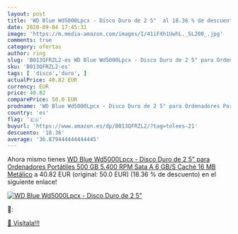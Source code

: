 ```yaml
---
layout: post
title: 'WD Blue Wd5000Lpcx - Disco Duro de 2 5"  al 18.36 % de descuento'
date: 2020-09-04 17:45:31
image: 'https://m.media-amazon.com/images/I/41iFXh1UwhL._SL200_.jpg'
comments: true
category: ofertas
author: ring
slug: 'B013QFRZL2-es WD Blue Wd5000Lpcx - Disco Duro de 2 5" para Ordenadores...'
sku: 'B013QFRZL2-es'
tags: [ 'disco','duro', ]
actualPrice: 40.82 EUR
currency: EUR
price: 40.82
comparePrice: 50.0 EUR
prodname: 'WD Blue Wd5000Lpcx - Disco Duro de 2 5" para Ordenadores Portátiles  500 GB  5.400 RPM  Sata A 6 GB/S  Caché 16 MB   Metálico'
country: 'es'
flag: '🇪🇸'
buyurl: 'https://www.amazon.es/dp/B013QFRZL2/?tag=tolees-21'
descuento: '18.36'
average: '36.879444444444445'
---
```


Ahora mismo tienes [WD Blue Wd5000Lpcx - Disco Duro de 2 5" para Ordenadores Portátiles  500 GB  5.400 RPM  Sata A 6 GB/S  Caché 16 MB   Metálico](https://www.amazon.es/dp/B013QFRZL2/?tag=tolees-21) a 40.82 EUR (original: 50.0 EUR) (18.36 %  de descuento) en el siguiente enlace!

[![WD Blue Wd5000Lpcx - Disco Duro de 2 5" ](https://m.media-amazon.com/images/I/41iFXh1UwhL._SL200_.jpg)](https://www.amazon.es/dp/B013QFRZL2/?tag=tolees-21)

🔎:


[🛒 Visítala!!!](https://www.amazon.es/dp/B013QFRZL2/?tag=tolees-21)
